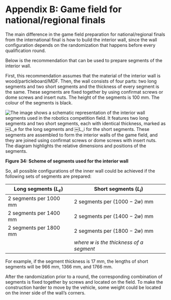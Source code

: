# **Appendix B: Game field for national/regional finals**

The main difference in the game field preparation for national/regional finals from the international final is how to build the interior wall, since the wall configuration depends on the randomization that happens before every qualification round.

Below is the recommendation that can be used to prepare segments of the interior wall.

First, this recommendation assumes that the material of the interior wall is wood/particleboard/MDF. Then, the wall consists of four parts: two long segments and two short segments and the thickness of every segment is the same. These segments are fixed together by using confirmat screws or dome screws and insert nuts. The height of the segments is 100 mm. The colour of the segments is black.

![The image shows a schematic representation of the interior wall segments used in the robotics competition field. It features two long segments and two short segments, each with identical thickness, marked as ￼$L_e$ for the long segments and ￼$L_i$ for the short segments. These segments are assembled to form the interior walls of the game field, and they are joined using confirmat screws or dome screws with insert nuts. The diagram highlights the relative dimensions and positions of the segments.](https://prod-files-secure.s3.us-west-2.amazonaws.com/bcc84f75-a08e-44e5-94e8-8418e8377ebf/7a821c7e-64b4-4fad-b9b2-0ff032529d5a/image.png)

**Figure 34: Scheme of segments used for the interior wall**

So, all possible configurations of the inner wall could be achieved if the following sets of segments are prepared:

| **Long segments (**$L_e$**)** | **Short segments (**$L_i$**)** |
| --- | --- |
| 2 segments per 1000 mm | 2 segments per (1000 − 2𝑤) mm |
| 2 segments per 1400 mm  | 2 segments per (1400 − 2𝑤) mm |
| 2 segments per 1800 mm | 2 segments per (1800 − 2𝑤) mm |
|  | *where* 𝑤 *is the thickness of a segment* |

For example, if the segment thickness is 17 mm, the lengths of short segments will be 966 mm, 1366 mm, and 1766 mm.

After the randomization prior to a round, the corresponding combination of segments is fixed together by screws and located on the field. To make the construction harder to move by the vehicle, some weight could be located on the inner side of the wall’s corners.